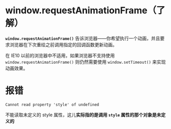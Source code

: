# window.requestAnimationFrame（了解）

**`window.requestAnimationFrame()`** 告诉浏览器——你希望执行一个动画，并且要求浏览器在下次重绘之前调用指定的回调函数更新动画。

在 IE10 以前的浏览器中不适用，如果浏览器不支持使用 `window.requestAnimationFrame()` 则仍然需要使用 `window.setTimeout()` 来实现动画效果。

# 报错

`Cannot read property 'style' of undefined`

不能读取未定义的 style 属性，这儿**实际指的是调用 `style` 属性的那个对象是未定义的**

